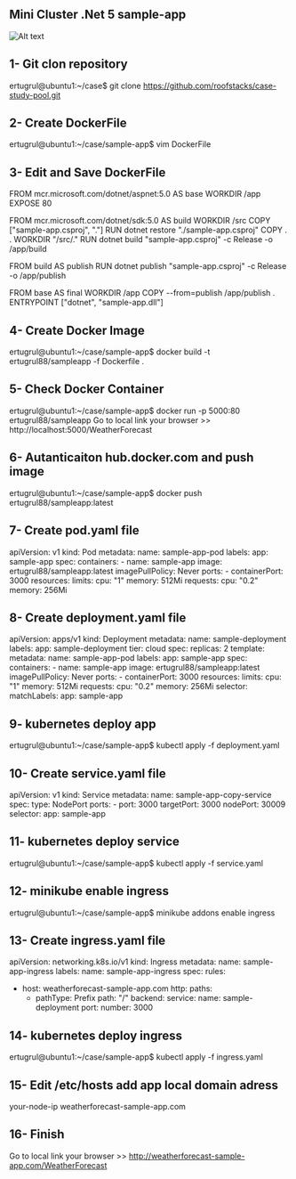 ## Mini Cluster .Net 5 sample-app 
![Alt text](diagram.jpg?raw=true "Mini Cluster")

## 1- Git clon repository

ertugrul@ubuntu1:~/case$ git clone https://github.com/roofstacks/case-study-pool.git

## 2- Create DockerFile

ertugrul@ubuntu1:~/case/sample-app$ vim DockerFile

## 3- Edit and Save DockerFile

FROM mcr.microsoft.com/dotnet/aspnet:5.0 AS base
WORKDIR /app
EXPOSE 80

FROM mcr.microsoft.com/dotnet/sdk:5.0 AS build
WORKDIR /src
COPY ["sample-app.csproj", "."]
RUN dotnet restore "./sample-app.csproj"
COPY . .
WORKDIR "/src/."
RUN dotnet build "sample-app.csproj" -c Release -o /app/build

FROM build AS publish
RUN dotnet publish "sample-app.csproj" -c Release -o /app/publish

FROM base AS final
WORKDIR /app
COPY --from=publish /app/publish .
ENTRYPOINT ["dotnet", "sample-app.dll"]

## 4- Create Docker Image

ertugrul@ubuntu1:~/case/sample-app$ docker build -t ertugrul88/sampleapp -f Dockerfile .

## 5- Check Docker Container

ertugrul@ubuntu1:~/case/sample-app$ docker run -p 5000:80 ertugrul88/sampleapp 
Go to local link your browser >> http://localhost:5000/WeatherForecast

## 6- Autanticaiton hub.docker.com and push image

ertugrul@ubuntu1:~/case/sample-app$ docker push ertugrul88/sampleapp:latest

## 7- Create pod.yaml file

apiVersion: v1
kind: Pod
metadata:
  name: sample-app-pod
  labels:
    app: sample-app
spec:
   containers:
      - name: sample-app
        image: ertugrul88/sampleapp:latest
        imagePullPolicy: Never
        ports:
         - containerPort: 3000
        resources:
         limits:
          cpu: "1"
          memory: 512Mi
         requests:
          cpu: "0.2"
          memory: 256Mi
 
## 8- Create deployment.yaml file

apiVersion: apps/v1
kind: Deployment
metadata:
  name: sample-deployment
  labels:
    app: sample-deployment
    tier: cloud
spec:
 replicas: 2
 template:
  metadata:
   name: sample-app-pod
   labels:
    app: sample-app
  spec:
   containers:
    - name: sample-app
      image: ertugrul88/sampleapp:latest
      imagePullPolicy: Never
      ports:
       - containerPort: 3000
      resources:
       limits:
        cpu: "1"
        memory: 512Mi
       requests:
        cpu: "0.2"
        memory: 256Mi
 selector:
  matchLabels:
   app: sample-app


## 9- kubernetes deploy app

ertugrul@ubuntu1:~/case/sample-app$ kubectl apply -f deployment.yaml

## 10- Create service.yaml file

apiVersion: v1
kind: Service
metadata:
  name: sample-app-copy-service
spec:
  type: NodePort
  ports:
    - port: 3000
      targetPort: 3000
      nodePort: 30009
  selector:
      app: sample-app


## 11- kubernetes deploy service

ertugrul@ubuntu1:~/case/sample-app$ kubectl apply -f service.yaml


## 12-  minikube enable ingress

ertugrul@ubuntu1:~/case/sample-app$ minikube addons enable ingress

## 13- Create ingress.yaml file

apiVersion: networking.k8s.io/v1
kind: Ingress
metadata:
  name: sample-app-ingress
  labels:
    name: sample-app-ingress
spec:
  rules:
  - host: weatherforecast-sample-app.com
    http:
      paths:
      - pathType: Prefix
        path: "/"
        backend:
          service:
            name: sample-deployment
            port:
              number: 3000


## 14- kubernetes deploy ingress

 ertugrul@ubuntu1:~/case/sample-app$ kubectl apply -f ingress.yaml

## 15- Edit /etc/hosts add app local domain adress

your-node-ip  weatherforecast-sample-app.com

## 16- Finish

Go to local link your browser >> http://weatherforecast-sample-app.com/WeatherForecast